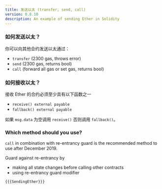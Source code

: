 ```yaml
---
title: 发送以太 (transfer, send, call)
version: 0.8.10
description: An example of sending Ether in Solidity
---
```


### 如何发送以太？

你可以向其他合约发送以太通过：

- `transfer` (2300 gas, throws error)
- `send` (2300 gas, returns bool)
- `call` (forward all gas or set gas, returns bool)

### 如何接收以太？

接收 Ether 的合约必须至少具有以下函数之一

- `receive() external payable`
- `fallback() external payable`

如果 `msg.data` 为空调用 `receive()` 否则调用 `fallback()`。

### Which method should you use?

`call` in combination with re-entrancy guard is the recommended method to use after December 2019.

Guard against re-entrancy by

- making all state changes before calling other contracts
- using re-entrancy guard modifier

```solidity
{{{SendingEther}}}
```
